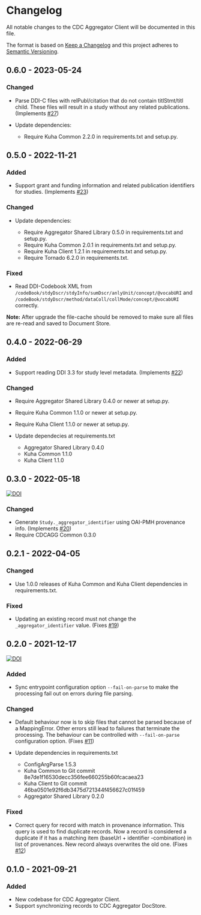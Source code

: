 # Changelog

All notable changes to the CDC Aggregator Client will be documented in this file.

The format is based on [Keep a Changelog](http://keepachangelog.com/en/1.0.0/) and this project adheres to [Semantic Versioning](http://semver.org/spec/v2.0.0.html).


## 0.6.0 - 2023-05-24

### Changed

- Parse DDI-C files with relPubl/citation that do not contain
  titlStmt/titl child. These files will result in a study without any
  related publications. (Implements
  [#27](https://github.com/cessda/cessda.cdc.aggregator.client/issues/27))

- Update dependencies:

  - Require Kuha Common 2.2.0 in requirements.txt and setup.py.


## 0.5.0 - 2022-11-21

### Added

- Support grant and funding information and related publication
  identifiers for studies. (Implements
  [#23](https://bitbucket.org/cessda/cessda.cdc.aggregator.client/issues/23))

### Changed

- Update dependencies:

  - Require Aggregator Shared Library 0.5.0 in requirements.txt and
    setup.py.
  - Require Kuha Common 2.0.1 in requirements.txt and setup.py.
  - Require Kuha Client 1.2.1 in requirements.txt and setup.py.
  - Require Tornado 6.2.0 in requirements.txt.

### Fixed

- Read DDI-Codebook XML from
  ``/codeBook/stdyDscr/stdyInfo/sumDscr/anlyUnit/concept/@vocabURI``
  and
  ``/codeBook/stdyDscr/method/dataColl/collMode/concept/@vocabURI``
  correctly.

**Note:** After upgrade the file-cache should be removed to make sure
all files are re-read and saved to Document Store.


## 0.4.0 - 2022-06-29

### Added

- Support reading DDI 3.3 for study level metadata. (Implements
  [#22](https://bitbucket.org/cessda/cessda.cdc.aggregator.client/issues/22))

### Changed

- Require Aggregator Shared Library 0.4.0 or newer at setup.py.
- Require Kuha Common 1.1.0 or newer at setup.py.
- Require Kuha Client 1.1.0 or newer at setup.py.
- Update dependecies at requirements.txt

  - Aggregator Shared Library 0.4.0
  - Kuha Common 1.1.0
  - Kuha Client 1.1.0


## 0.3.0 - 2022-05-18
[![DOI](https://zenodo.org/badge/DOI/10.5281/zenodo.6577779.svg)](https://doi.org/10.5281/zenodo.6577779)

### Changed

- Generate `Study._aggregator_identifier` using OAI-PMH provenance info.
  (Implements [#20](https://bitbucket.org/cessda/cessda.cdc.aggregator.client/issues/20))
- Require CDCAGG Common 0.3.0


## 0.2.1 - 2022-04-05

### Changed

- Use 1.0.0 releases of Kuha Common and Kuha Client dependencies in
  requirements.txt.

### Fixed

- Updating an existing record must not change the
  `_aggregator_identifier` value.
  (Fixes [#19](https://bitbucket.org/cessda/cessda.cdc.aggregator.client/issues/19))


## 0.2.0 - 2021-12-17
[![DOI](https://zenodo.org/badge/DOI/10.5281/zenodo.5779783.svg)](https://doi.org/10.5281/zenodo.5779783)

### Added

- Sync entrypoint configuration option `--fail-on-parse` to
  make the processing fail out on errors during file parsing.

### Changed

- Default behaviour now is to skip files that cannot be parsed
  because of a MappingError. Other errors still lead to failures
  that terminate the processing. The behaviour can be controlled
  with `--fail-on-parse` configuration option.
  (Fixes [#11](https://bitbucket.org/cessda/cessda.cdc.aggregator.client/issues/11))
- Update dependencies in requirements.txt

  - ConfigArgParse 1.5.3
  - Kuha Common to Git commit 8e7de1f16530decc356fee660255b60fcacaea23
  - Kuha Client to Git commit 46ba0501e92f6db3475d721344f456627c01f459
  - Aggregator Shared Library 0.2.0

### Fixed

- Correct query for record with match in provenance information. This
  query is used to find duplicate records. Now a record is considered a
  duplicate if it has a matching item (baseUrl + identifier
  -combination) in list of provenances. New record always overwrites
  the old one.
  (Fixes [#12](https://bitbucket.org/cessda/cessda.cdc.aggregator.client/issues/12))


## 0.1.0 - 2021-09-21

### Added

- New codebase for CDC Aggregator Client.
- Support synchronizing records to CDC Aggregator DocStore.
